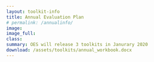 ```yaml
---
layout: toolkit-info
title: Annual Evaluation Plan
# permalink: /annualinfo/
image:
image_full:
class:
summary: OES will release 3 toolkits in Janurary 2020
download: /assets/toolkits/annual_workbook.docx
---
```


